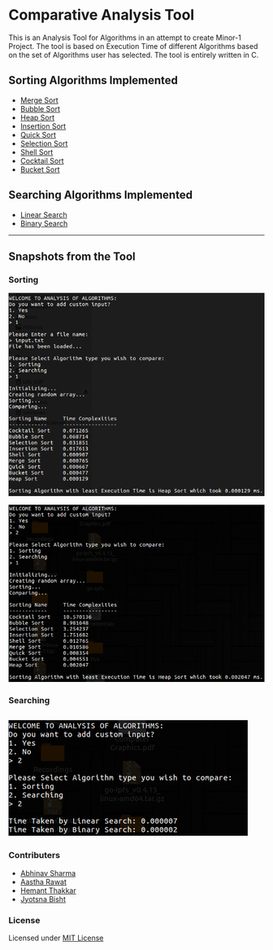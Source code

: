 # Comparative Analysis Tool

This is an Analysis Tool for Algorithms in an attempt to create Minor-1 Project. The tool is based on Execution Time of different Algorithms based on the set of Algorithms user has selected. The tool is entirely written in C.

## Sorting Algorithms Implemented
- [Merge Sort](http://www.geeksforgeeks.org/merge-sort/)
- [Bubble Sort](http://www.geeksforgeeks.org/bubble-sort/)
- [Heap Sort](http://www.geeksforgeeks.org/heap-sort/)
- [Insertion Sort](http://www.geeksforgeeks.org/insertion-sort/)
- [Quick Sort](http://www.geeksforgeeks.org/quick-sort/)
- [Selection Sort](http://www.geeksforgeeks.org/selection-sort/)
- [Shell Sort](http://www.geeksforgeeks.org/shellsort/)
- [Cocktail Sort](http://www.geeksforgeeks.org/cocktail-sort/)
- [Bucket Sort](http://www.geeksforgeeks.org/bucket-sort-2/)

## Searching Algorithms Implemented
- [Linear Search](http://www.geeksforgeeks.org/linear-search/)
- [Binary Search](http://www.geeksforgeeks.org/binary-search/)
---

## Snapshots from the Tool 

### Sorting

![Running with Custom Input](screenshots/withsortinput.png)

![Running with Random Input](screenshots/randomsort.png)

### Searching

![Running with Random Input](screenshots/searchingrandom.png)
---

### Contributers
- [Abhinav Sharma](https://github.com/ABSphreak)
- [Aastha Rawat](https://github.com/aastharawat)
- [Hemant Thakkar](#)
- [Jyotsna Bisht](#)

### License
Licensed under [MIT License](LICENSE)